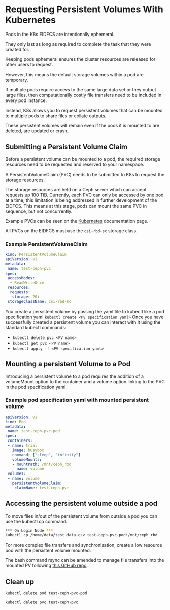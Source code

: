 # Requesting Persistent Volumes With Kubernetes

Pods in the K8s EIDFCS are intentionally ephemeral.

They only last as long as required to complete the task that they were created for.

Keeping pods ephemeral ensures the cluster resources are released for other users to request.

However, this means the default storage volumes within a pod are temporary.

If multiple pods require access to the same large data set or they output large files, then computationally costly file transfers need to be included in every pod instance.

Instead, K8s allows you to request persistent volumes that can be mounted to multiple pods to share files or collate outputs.

These persistent volumes will remain even if the pods it is mounted to are deleted, are updated or crash.

## Submitting a Persistent Volume Claim

Before a persistent volume can be mounted to a pod, the required storage resources need to be requested and reserved to your namespace.

A PersistentVolumeClaim (PVC) needs to be submitted to K8s to request the storage resources.

The storage resources are held on a Ceph server which can accept requests up 100 TiB. Currently, each PVC can only be accessed by one pod at a time, this limitation is being addressed in further development of the EIDFCS. This means at this stage, pods can mount the same PVC in sequence, but not concurrently.

Example PVCs can be seen on the [Kubernetes](https://kubernetes.io/docs/concepts/storage/persistent-volumes/) documentation page.

All PVCs on the EIDFCS must use the `csi-rbd-sc` storage class.

### Example PersistentVolumeClaim

``` yaml
kind: PersistentVolumeClaim
apiVersion: v1
metadata:
 name: test-ceph-pvc
spec:
 accessModes:
  - ReadWriteOnce
 resources:
  requests:
   storage: 2Gi
 storageClassName: csi-rbd-sc
```

You create a persistent volume by passing the yaml file to kubectl like a pod specification yaml `kubectl create <PV specification yaml>`
Once you have successfully created a persistent volume you can interact with it using the standard kubectl commands:

- `kubectl delete pvc <PV name>`
- `kubectl get pvc <PV name>`
- `kubectl apply -f <PV specification yaml>`

## Mounting a persistent Volume to a Pod

Introducing a persistent volume to a pod requires the addition of a volumeMount option to the container and a volume option linking to the PVC in the pod specification yaml.

### Example pod specification yaml with mounted persistent volume

``` yaml
apiVersion: v1
kind: Pod
metadata:
 name: test-ceph-pvc-pod
spec:
 containers:
 - name: trial
   image: busybox
   command: ["sleep", "infinity"]
   volumeMounts:
   - mountPath: /mnt/ceph_rbd
     name: volume
 volumes:
 - name: volume
   persistentVolumeClaim:
    claimName: test-ceph-pvc
```

## Accessing the persistent volume outside a pod

To move files in/out of the persistent volume from outside a pod you can use the kubectl cp command.

```bash
*** On Login Node ***
kubectl cp /home/data/test_data.csv test-ceph-pvc-pod:/mnt/ceph_rbd
```

For more complex file transfers and synchronisation, create a low resource pod with the persistent volume mounted.

The bash command rsync can be amended to manage file transfers into the mounted PV following [this GitHub repo](https://github.com/toelke/docker-rsync/#in-kubernetes-cronjob).

## Clean up

```bash
kubectl delete pod test-ceph-pvc-pod

kubectl delete pvc test-ceph-pvc
```
